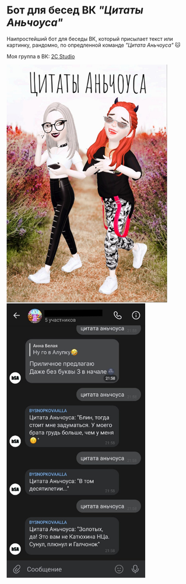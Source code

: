 # Бот для бесед ВК *"Цитаты Аньчоуса"*

Наипростейший бот для беседы ВК, который присылает текст или картинку, рандомно, по опредленной команде *"Цитата Аньчоуса"* :cat:

Моя группа в ВК: [2C Studio](https://vk.com/2cstudio)

<img src="https://github.com/BeautifulDirt/bot_anchous_quotes/blob/main/image.jpg" data-canonical-src="https://github.com/BeautifulDirt/bot_anchous_quotes/blob/main/image.jpg" width="440" height="650" />  <img src="https://github.com/BeautifulDirt/bot_anchous_quotes/blob/main/image_example.jpg" data-canonical-src="https://github.com/BeautifulDirt/bot_anchous_quotes/blob/main/image_example.jpg" width="380" height="750" />
